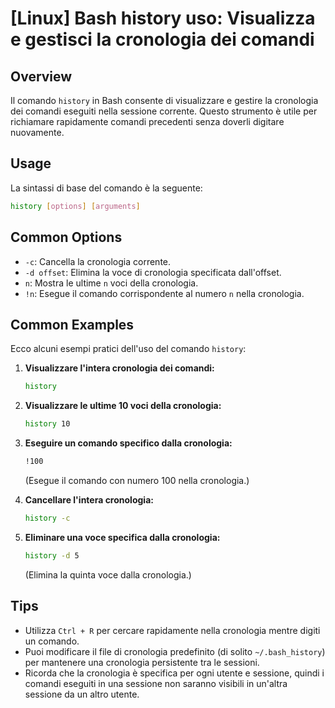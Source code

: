 # [Linux] Bash history uso: Visualizza e gestisci la cronologia dei comandi

## Overview
Il comando `history` in Bash consente di visualizzare e gestire la cronologia dei comandi eseguiti nella sessione corrente. Questo strumento è utile per richiamare rapidamente comandi precedenti senza doverli digitare nuovamente.

## Usage
La sintassi di base del comando è la seguente:

```bash
history [options] [arguments]
```

## Common Options
- `-c`: Cancella la cronologia corrente.
- `-d offset`: Elimina la voce di cronologia specificata dall'offset.
- `n`: Mostra le ultime `n` voci della cronologia.
- `!n`: Esegue il comando corrispondente al numero `n` nella cronologia.

## Common Examples
Ecco alcuni esempi pratici dell'uso del comando `history`:

1. **Visualizzare l'intera cronologia dei comandi:**
   ```bash
   history
   ```

2. **Visualizzare le ultime 10 voci della cronologia:**
   ```bash
   history 10
   ```

3. **Eseguire un comando specifico dalla cronologia:**
   ```bash
   !100
   ```
   (Esegue il comando con numero 100 nella cronologia.)

4. **Cancellare l'intera cronologia:**
   ```bash
   history -c
   ```

5. **Eliminare una voce specifica dalla cronologia:**
   ```bash
   history -d 5
   ```
   (Elimina la quinta voce dalla cronologia.)

## Tips
- Utilizza `Ctrl + R` per cercare rapidamente nella cronologia mentre digiti un comando.
- Puoi modificare il file di cronologia predefinito (di solito `~/.bash_history`) per mantenere una cronologia persistente tra le sessioni.
- Ricorda che la cronologia è specifica per ogni utente e sessione, quindi i comandi eseguiti in una sessione non saranno visibili in un'altra sessione da un altro utente.